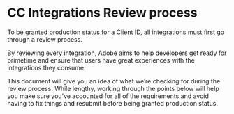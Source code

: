 # CC Integrations Review process

To be granted production status for a Client ID, all integrations must first go through a review process.

By reviewing every integration, Adobe aims to help developers get ready for primetime and ensure that users have great experiences with the integrations they consume.

This document will give you an idea of what we’re checking for during the review process. While lengthy, working through the points below will help you make sure you’ve accounted for all of the requirements and avoid having to fix things and resubmit before being granted production status.
